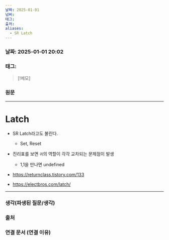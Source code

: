 ```yaml
---
날짜: 2025-01-01
넘버: 
태그: 
출처: 
aliases:
  - SR Latch
---
```

### 날짜:  2025-01-01 20:02

### 태그:

>[!메모]
>

### 원문
---
# Latch
- SR Latch라고도 불린다.
	- Set, Reset
- 진리표를 보면 `귀`의 역할이 각각 교차되는 문제점이 발생
	- 1,1을 만나면 undefined

- https://returnclass.tistory.com/133
- https://electbros.com/latch/

---
### 생각(파생된 질문/생각)

### 출처

### 연결 문서 (연결 이유)
